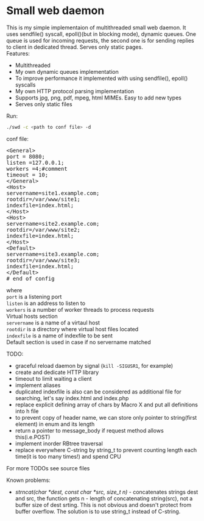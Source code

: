 # Small web daemon

This is my simple implementaion of multithreaded small web daemon. It uses sendfile() syscall, epoll()(but in blocking mode), dynamic queues.
One queue is used for incoming requests, the second one is for sending replies to client in dedicated thread. Serves only static pages.</br>
Features:
* Multithreaded
* My own dynamic queues implementation
* To improve performance it implemented with using sendfile(), epoll() syscalls
* My own HTTP protocol parsing implementation
* Supports jpg, png, pdf, mpeg, html MIMEs. Easy to add new types
* Serves only static files

Run:
```bash
./swd -c <path to conf file> -d
```

conf file:
<pre>
&lt;General&gt;
port = 8080;
listen =127.0.0.1;
workers =4;#comment
timeout = 10;
&lt;/General&gt;
&ltHost&gt;
servername=site1.example.com;
rootdir=/var/www/site1;
indexfile=index.html;
&lt/Host&gt;
&ltHost&gt;
servername=site2.example.com;
rootdir=/var/www/site2;
indexfile=index.html;
&lt/Host&gt;
&ltDefault&gt;
servername=site3.example.com;
rootdir=/var/www/site3;
indexfile=index.html;
&lt/Default&gt;
# end of config
</pre>

where</br>
```port``` is a listening port</br>
```listen```  is an address to listen to</br>
```workers``` is a number of worker threads to process requests</br>
Virtual hosts section</br>
```servername``` is a name of a virtaul host</br>
```rootdir``` is a directory where virtual host files located</br>
```indexfile``` is a name of indexfile to be sent</br>
Default section is used in case if no servername matched</br>


TODO:

* graceful reload daemon by signal (```kill -SIGUSR1```, for example)
* create and dedicate HTTP library
* timeout to limit waiting a client
* implement aliases
* duplicated indexfile is also can be considered as additional file for searching, let's say index.html and index.php
* replace explicit defining array of chars by Macro X and put all definitions into h file
* to prevent copy of header name, we can store only pointer to string(first element) in enum and its length
* return a pointer to message_body if request method allows this(i.e.POST)
* implement inorder RBtree traversal
* replace everywhere C-string by string_t to prevent counting length each time(it is too many times!) and spend CPU

For more TODOs see source files</br>

Known problems:</br>

* <em>strncat(char *dest, const char *src, size_t n)</em> - concatenates strings dest and src, the function gets n - length of concatenating string(src), not a buffer size of dest srting. This is not obvious and doesn't protect from buffer overflow. The solution is to use string_t instead of C-string.
